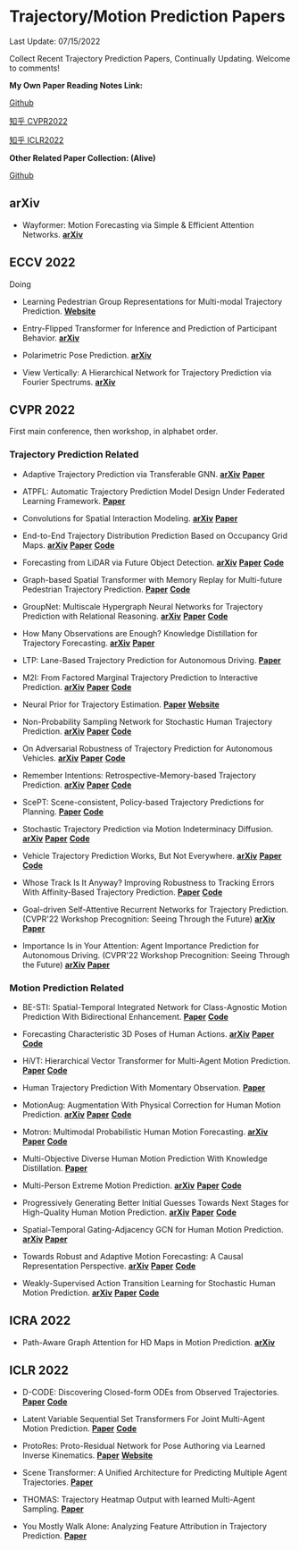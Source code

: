 # Trajectory/Motion Prediction Papers  

Last Update: 07/15/2022

Collect Recent Trajectory Prediction Papers, Continually Updating.
Welcome to comments!

**My Own Paper Reading Notes Link:**

[Github](https://github.com/colorfulfuture/Trajectory_Prediction_Papers/blob/main/Reading%20Notes.md)

[知乎 CVPR2022](https://zhuanlan.zhihu.com/p/480433722) 

[知乎 ICLR2022](https://zhuanlan.zhihu.com/p/470023167)

**Other Related Paper Collection: (Alive)**

[Github](https://github.com/aras62/vision-based-prediction)

## arXiv
- Wayformer: Motion Forecasting via Simple & Efficient Attention Networks.
**[arXiv](https://arxiv.org/abs/2207.05844)**

## ECCV 2022
Doing
- Learning Pedestrian Group Representations for Multi-modal Trajectory Prediction.
**[Website](https://inhwanbae.github.io/publication/gpgraph/#)**

- Entry-Flipped Transformer for Inference and Prediction of Participant Behavior.
**[arXiv](https://arxiv.org/abs/2207.06235)**

- Polarimetric Pose Prediction.
**[arXiv](https://arxiv.org/abs/2112.03810)**

- View Vertically: A Hierarchical Network for Trajectory Prediction via Fourier Spectrums.
**[arXiv](https://arxiv.org/abs/2110.07288)**


## CVPR 2022
First main conference, then workshop, in alphabet order.

### Trajectory Prediction Related

- Adaptive Trajectory Prediction via Transferable GNN. 
**[arXiv](https://arxiv.org/abs/2203.05046)**
**[Paper](https://openaccess.thecvf.com/content/CVPR2022/papers/Xu_Adaptive_Trajectory_Prediction_via_Transferable_GNN_CVPR_2022_paper.pdf)**

- ATPFL: Automatic Trajectory Prediction Model Design Under Federated Learning Framework.
**[Paper](https://openaccess.thecvf.com/content/CVPR2022/papers/Wang_ATPFL_Automatic_Trajectory_Prediction_Model_Design_Under_Federated_Learning_Framework_CVPR_2022_paper.pdf)**

- Convolutions for Spatial Interaction Modeling.
**[arXiv](https://arxiv.org/abs/2104.07182)**
**[Paper](https://openaccess.thecvf.com/content/CVPR2022/papers/Su_Convolutions_for_Spatial_Interaction_Modeling_CVPR_2022_paper.pdf)**

- End-to-End Trajectory Distribution Prediction Based on Occupancy Grid Maps.
**[arXiv](https://arxiv.org/abs/2203.16910)**
**[Paper](https://openaccess.thecvf.com/content/CVPR2022/papers/Guo_End-to-End_Trajectory_Distribution_Prediction_Based_on_Occupancy_Grid_Maps_CVPR_2022_paper.pdf)**
**[Code](https://github.com/Kguo-cs/TDOR)**

- Forecasting from LiDAR via Future Object Detection.
**[arXiv](https://arxiv.org/abs/2203.16297)**
**[Paper](https://openaccess.thecvf.com/content/CVPR2022/papers/Peri_Forecasting_From_LiDAR_via_Future_Object_Detection_CVPR_2022_paper.pdf)**
**[Code](https://github.com/neeharperi/FutureDet)**

- Graph-based Spatial Transformer with Memory Replay for Multi-future Pedestrian Trajectory Prediction.
**[Paper](https://openaccess.thecvf.com/content/CVPR2022/papers/Li_Graph-Based_Spatial_Transformer_With_Memory_Replay_for_Multi-Future_Pedestrian_Trajectory_CVPR_2022_paper.pdf)**
**[Code](https://github.com/Jacobieee/ST-MR)**

- GroupNet: Multiscale Hypergraph Neural Networks for Trajectory Prediction with Relational Reasoning.
**[arXiv](https://arxiv.org/abs/2204.08770)**
**[Paper](https://openaccess.thecvf.com/content/CVPR2022/papers/Xu_GroupNet_Multiscale_Hypergraph_Neural_Networks_for_Trajectory_Prediction_With_Relational_CVPR_2022_paper.pdf)**
**[Code](https://github.com/MediaBrain-SJTU/GroupNet)**

- How Many Observations are Enough? Knowledge Distillation for Trajectory Forecasting.
**[arXiv](https://arxiv.org/abs/2203.04781)**
**[Paper](https://openaccess.thecvf.com/content/CVPR2022/papers/Monti_How_Many_Observations_Are_Enough_Knowledge_Distillation_for_Trajectory_Forecasting_CVPR_2022_paper.pdf)**

- LTP: Lane-Based Trajectory Prediction for Autonomous Driving.
**[Paper](https://openaccess.thecvf.com/content/CVPR2022/papers/Wang_LTP_Lane-Based_Trajectory_Prediction_for_Autonomous_Driving_CVPR_2022_paper.pdf)**

- M2I: From Factored Marginal Trajectory Prediction to Interactive Prediction.
**[arXiv](https://arxiv.org/abs/2202.11884)**
**[Paper](https://openaccess.thecvf.com/content/CVPR2022/papers/Sun_M2I_From_Factored_Marginal_Trajectory_Prediction_to_Interactive_Prediction_CVPR_2022_paper.pdf)**
**[Code](https://github.com/Tsinghua-MARS-Lab/M2I)**

- Neural Prior for Trajectory Estimation.
**[Paper](https://openaccess.thecvf.com/content/CVPR2022/papers/Wang_Neural_Prior_for_Trajectory_Estimation_CVPR_2022_paper.pdf)**
**[Website](https://mightychaos.github.io/projects/cvpr22/supplementary/supp.html)**

- Non-Probability Sampling Network for Stochastic Human Trajectory Prediction.
**[arXiv](https://arxiv.org/abs/2203.13471)**
**[Paper](https://openaccess.thecvf.com/content/CVPR2022/papers/Bae_Non-Probability_Sampling_Network_for_Stochastic_Human_Trajectory_Prediction_CVPR_2022_paper.pdf)**
**[Code](https://github.com/inhwanbae/NPSN)**

- On Adversarial Robustness of Trajectory Prediction for Autonomous Vehicles.
**[arXiv](https://arxiv.org/abs/2201.05057)**
**[Paper](https://openaccess.thecvf.com/content/CVPR2022/papers/Zhang_On_Adversarial_Robustness_of_Trajectory_Prediction_for_Autonomous_Vehicles_CVPR_2022_paper.pdf)**
**[Code](https://github.com/zqzqz/AdvTrajectoryPrediction)**

- Remember Intentions: Retrospective-Memory-based Trajectory Prediction.
**[arXiv](https://arxiv.org/abs/2203.11474)**
**[Paper](https://openaccess.thecvf.com/content/CVPR2022/papers/Xu_Remember_Intentions_Retrospective-Memory-Based_Trajectory_Prediction_CVPR_2022_paper.pdf)**
**[Code](https://github.com/MediaBrain-SJTU/MemoNet)**

- ScePT: Scene-consistent, Policy-based Trajectory Predictions for Planning.
**[Paper](https://openaccess.thecvf.com/content/CVPR2022/papers/Chen_ScePT_Scene-Consistent_Policy-Based_Trajectory_Predictions_for_Planning_CVPR_2022_paper.pdf)**
**[Code](https://github.com/nvr-avg/ScePT)**

- Stochastic Trajectory Prediction via Motion Indeterminacy Diffusion.
**[arXiv](https://arxiv.org/abs/2203.13777)**
**[Paper](https://openaccess.thecvf.com/content/CVPR2022/papers/Gu_Stochastic_Trajectory_Prediction_via_Motion_Indeterminacy_Diffusion_CVPR_2022_paper.pdf)**
**[Code](https://github.com/gutianpei/MID)**

- Vehicle Trajectory Prediction Works, But Not Everywhere.
**[arXiv](https://arxiv.org/abs/2112.03909)**
**[Paper](https://openaccess.thecvf.com/content/CVPR2022/papers/Bahari_Vehicle_Trajectory_Prediction_Works_but_Not_Everywhere_CVPR_2022_paper.pdf)**
**[Code](https://github.com/vita-epfl/s-attack)**

- Whose Track Is It Anyway? Improving Robustness to Tracking Errors With Affinity-Based Trajectory Prediction.
**[Paper](https://openaccess.thecvf.com/content/CVPR2022/papers/Weng_Whose_Track_Is_It_Anyway_Improving_Robustness_to_Tracking_Errors_CVPR_2022_paper.pdf)**
**[Code](https://xinshuoweng.com/projects/Affinipred/)**

- Goal-driven Self-Attentive Recurrent Networks for Trajectory Prediction. (CVPR'22 Workshop Precognition: Seeing Through the Future)
**[arXiv](https://arxiv.org/abs/2204.11561)**
**[Paper](https://openaccess.thecvf.com/content/CVPR2022W/Precognition/papers/Chiara_Goal-Driven_Self-Attentive_Recurrent_Networks_for_Trajectory_Prediction_CVPRW_2022_paper.pdf)**

- Importance Is in Your Attention: Agent Importance Prediction for Autonomous Driving. (CVPR'22 Workshop Precognition: Seeing Through the Future)
**[arXiv](https://arxiv.org/abs/2204.09121)**
**[Paper](https://openaccess.thecvf.com/content/CVPR2022W/Precognition/papers/Hazard_Importance_Is_in_Your_Attention_Agent_Importance_Prediction_for_Autonomous_CVPRW_2022_paper.pdf)**

### Motion Prediction Related

- BE-STI: Spatial-Temporal Integrated Network for Class-Agnostic Motion Prediction With Bidirectional Enhancement.
**[Paper](https://openaccess.thecvf.com/content/CVPR2022/papers/Wang_BE-STI_Spatial-Temporal_Integrated_Network_for_Class-Agnostic_Motion_Prediction_With_Bidirectional_CVPR_2022_paper.pdf)**
**[Code](https://github.com/be-sti/be-sti)**

- Forecasting Characteristic 3D Poses of Human Actions.
**[arXiv](https://arxiv.org/abs/2011.15079)**
**[Paper](https://openaccess.thecvf.com/content/CVPR2022/papers/Diller_Forecasting_Characteristic_3D_Poses_of_Human_Actions_CVPR_2022_paper.pdf)**
**[Code](https://github.com/chrdiller/characteristic3dposes)**

- HiVT: Hierarchical Vector Transformer for Multi-Agent Motion Prediction.
**[Paper](https://openaccess.thecvf.com/content/CVPR2022/papers/Zhou_HiVT_Hierarchical_Vector_Transformer_for_Multi-Agent_Motion_Prediction_CVPR_2022_paper.pdf)**
**[Code](https://github.com/ZikangZhou/HiVT)**

- Human Trajectory Prediction With Momentary Observation.
**[Paper](https://openaccess.thecvf.com/content/CVPR2022/papers/Sun_Human_Trajectory_Prediction_With_Momentary_Observation_CVPR_2022_paper.pdf)**

- MotionAug: Augmentation With Physical Correction for Human Motion Prediction. 
**[arXiv](https://arxiv.org/abs/2203.09116)**
**[Paper](https://openaccess.thecvf.com/content/CVPR2022/papers/Maeda_MotionAug_Augmentation_With_Physical_Correction_for_Human_Motion_Prediction_CVPR_2022_paper.pdf)**
**[Code](https://github.com/meaten/MotionAug)**

- Motron: Multimodal Probabilistic Human Motion Forecasting.
**[arXiv](https://arxiv.org/abs/2203.04132)**
**[Paper](https://openaccess.thecvf.com/content/CVPR2022/papers/Salzmann_Motron_Multimodal_Probabilistic_Human_Motion_Forecasting_CVPR_2022_paper.pdf)**
**[Code](https://github.com/TUM-AAS/motron-cvpr22)**

- Multi-Objective Diverse Human Motion Prediction With Knowledge Distillation.
**[Paper](https://openaccess.thecvf.com/content/CVPR2022/papers/Ma_Multi-Objective_Diverse_Human_Motion_Prediction_With_Knowledge_Distillation_CVPR_2022_paper.pdf)**

- Multi-Person Extreme Motion Prediction.
**[arXiv](https://arxiv.org/abs/2105.08825)**
**[Paper](https://openaccess.thecvf.com/content/CVPR2022/papers/Guo_Multi-Person_Extreme_Motion_Prediction_CVPR_2022_paper.pdf)**
**[Code](https://github.com/GUO-W/MultiMotion)**

- Progressively Generating Better Initial Guesses Towards Next Stages for High-Quality Human Motion Prediction.
**[arXiv](https://arxiv.org/abs/2203.16051)**
**[Paper](https://openaccess.thecvf.com/content/CVPR2022/papers/Ma_Progressively_Generating_Better_Initial_Guesses_Towards_Next_Stages_for_High-Quality_CVPR_2022_paper.pdf)**
**[Code](https://github.com/705062791/PGBIG)**

- Spatial-Temporal Gating-Adjacency GCN for Human Motion Prediction.
**[arXiv](https://arxiv.org/abs/2203.01474)**
**[Paper](https://openaccess.thecvf.com/content/CVPR2022/papers/Zhong_Spatio-Temporal_Gating-Adjacency_GCN_for_Human_Motion_Prediction_CVPR_2022_paper.pdf)**

- Towards Robust and Adaptive Motion Forecasting: A Causal Representation Perspective.
**[arXiv](https://arxiv.org/abs/2111.14820)**
**[Paper](https://openaccess.thecvf.com/content/CVPR2022/papers/Liu_Towards_Robust_and_Adaptive_Motion_Forecasting_A_Causal_Representation_Perspective_CVPR_2022_paper.pdf)**
**[Code](https://github.com/sherwinbahmani/ynet_adaptive)**

- Weakly-Supervised Action Transition Learning for Stochastic Human Motion Prediction.
**[arXiv](https://arxiv.org/abs/2205.15608)**
**[Paper](https://openaccess.thecvf.com/content/CVPR2022/papers/Mao_Weakly-Supervised_Action_Transition_Learning_for_Stochastic_Human_Motion_Prediction_CVPR_2022_paper.pdf)**
**[Code](https://github.com/wei-mao-2019/WAT)**

## ICRA 2022
- Path-Aware Graph Attention for HD Maps in Motion Prediction.
**[arXiv](https://arxiv.org/abs/2202.13772)**

## ICLR 2022

- D-CODE: Discovering Closed-form ODEs from Observed Trajectories.
**[Paper](https://openreview.net/forum?id=wENMvIsxNN)**
**[Code](https://github.com/ZhaozhiQIAN/D-CODE-ICLR-2022)**

- Latent Variable Sequential Set Transformers For Joint Multi-Agent Motion Prediction.
**[Paper](https://openreview.net/forum?id=Dup_dDqkZC5)**
**[Code](https://gist.github.com/fgolemo/e6ff3daddcf735e8835789bbb39ece58)**

- ProtoRes: Proto-Residual Network for Pose Authoring via Learned Inverse Kinematics.
**[Paper](https://openreview.net/forum?id=s03AQxehtd_)**
**[Website](https://unity-technologies.github.io/Labs/protores.html)**

- Scene Transformer: A Unified Architecture for Predicting Multiple Agent Trajectories.
**[Paper](https://openreview.net/forum?id=Wm3EA5OlHsG)**

- THOMAS: Trajectory Heatmap Output with learned Multi-Agent Sampling.
**[Paper](https://openreview.net/forum?id=QDdJhACYrlX)**

- You Mostly Walk Alone: Analyzing Feature Attribution in Trajectory Prediction.
**[Paper](https://openreview.net/forum?id=POxF-LEqnF)**




